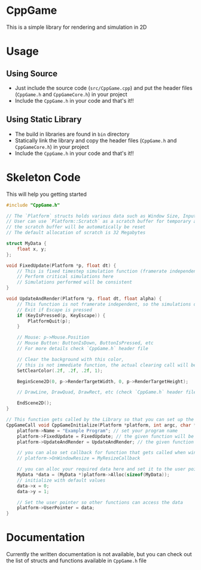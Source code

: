 # CppGame
This is a simple library for rendering and simulation in 2D

# Usage

## Using Source

* Just include the source code (`src/CppGame.cpp`) and put the header files (`CppGame.h` and `CppGameCore.h`) in your project
* Include the `CppGame.h` in your code and that's it!!

## Using Static Library

* The build in libraries are found in `bin` directory
* Statically link the library and copy the header files (`CppGame.h` and `CppGameCore.h`) in your project
* Include the `CppGame.h` in your code and that's it!!

# Skeleton Code
This will help you getting started
```cpp
#include "CppGame.h"

// The `Platform` structs holds various data such as Window Size, Input, User Pointer
// User can use `Platform::Scratch` as a scratch buffer for temporary allocation, every frame
// the scratch buffer will be automatically be reset
// The default allocation of scratch is 32 Megabytes

struct MyData {
	float x, y;
};

void FixedUpdate(Platform *p, float dt) {
	// This is fixed timestep simulation function (framerate independent)
	// Perform critical simulations here
	// Simulations performed will be consistent
}

void UpdateAndRender(Platform *p, float dt, float alpha) {
	// This function is not framerate independent, so the simulations done in this function will not be consistent
	// Exit if Escape is pressed
	if (KeyIsPressed(p, KeyEscape)) {
		PlatformQuit(p);
	}

	// Mouse: p->Mouse.Position
	// Mouse Button: ButtonIsDown, ButtonIsPressed, etc
	// For more details check `CppGame.h` header file

	// Clear the background with this color,
	// this is not immediate function, the actual clearing call will be done later
	SetClearColor(.2f, .2f, .2f, 1);

	BeginScene2D(0, p->RenderTargetWidth, 0, p->RenderTargetHeight);

	// DrawLine, DrawQuad, DrawRect, etc (check `CppGame.h` header file for all functions available)

	EndScene2D();
}

// This function gets called by the Library so that you can set up the library
CppGameCall void CppGameInitialize(Platform *platform, int argc, char **argv) {
	platform->Name = "Example Program"; // set your program name
	platform->FixedUpdate = FixedUpdate; // the given function will be called during simulation loop for fixed update
	platform->UpdateAndRender = UpdateAndRender; // the given function will be called during simulation loop for framerate dependent update

	// you can also set callback for function that gets called when window is resized
	// platform->OnWindowResize = MyResizeCallback

	// you can alloc your required data here and set it to the user pointer
	MyData *data = (MyData *)platform->Alloc(sizeof(MyData));
	// initialize with default values
	data->x = 0;
	data->y = 1;

	// Set the user pointer so other functions can access the data
	platform->UserPointer = data;
}
```

# Documentation
Currently the written documentation is not available, but you can check out the list of structs and
functions available in `CppGame.h` file
